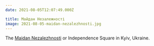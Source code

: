 ```yaml
---
date: 2021-08-05T12:07:49.000Z

title: Майдан Незалежності
image: 2021-08-05-maidan-nezalezhnosti.jpg
---
```


The [Maidan Nezalezhnosti](https://en.wikipedia.org/wiki/Maidan_Nezalezhnosti) or Independence Square in Kyiv, Ukraine.
